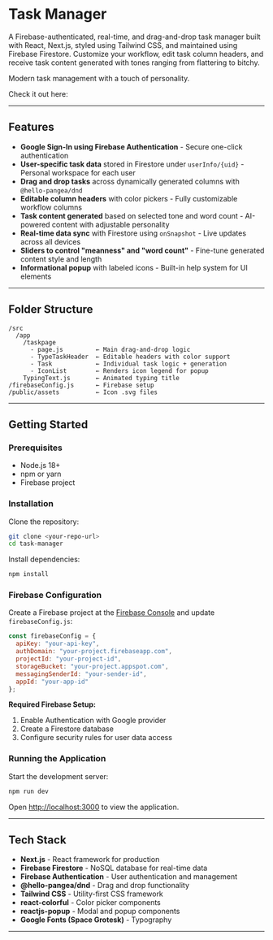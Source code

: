 # Task Manager

A Firebase-authenticated, real-time, and drag-and-drop task manager built with React, Next.js, styled using Tailwind CSS, and maintained using Firebase Firestore. Customize your workflow, edit task column headers, and receive task content generated with tones ranging from flattering to bitchy.

Modern task management with a touch of personality.

Check it out here: 

---

## Features

- **Google Sign-In using Firebase Authentication** - Secure one-click authentication
- **User-specific task data** stored in Firestore under `userInfo/{uid}` - Personal workspace for each user
- **Drag and drop tasks** across dynamically generated columns with `@hello-pangea/dnd` 
- **Editable column headers** with color pickers - Fully customizable workflow columns
- **Task content generated** based on selected tone and word count - AI-powered content with adjustable personality
- **Real-time data sync** with Firestore using `onSnapshot` - Live updates across all devices
- **Sliders to control "meanness" and "word count"** - Fine-tune generated content style and length
- **Informational popup** with labeled icons - Built-in help system for UI elements

---

## Folder Structure

```
/src
  /app
    /taskpage
      - page.js         ← Main drag-and-drop logic
      - TypeTaskHeader  ← Editable headers with color support
      - Task            ← Individual task logic + generation
      - IconList        ← Renders icon legend for popup
    TypingText.js       ← Animated typing title
/firebaseConfig.js      ← Firebase setup
/public/assets          ← Icon .svg files
```

---

## Getting Started

### Prerequisites

- Node.js 18+ 
- npm or yarn
- Firebase project

### Installation

Clone the repository:

```bash
git clone <your-repo-url>
cd task-manager
```

Install dependencies:

```bash
npm install
```

### Firebase Configuration

Create a Firebase project at the [Firebase Console](https://console.firebase.google.com/) and update `firebaseConfig.js`:

```javascript
const firebaseConfig = {
  apiKey: "your-api-key",
  authDomain: "your-project.firebaseapp.com",
  projectId: "your-project-id",
  storageBucket: "your-project.appspot.com",
  messagingSenderId: "your-sender-id",
  appId: "your-app-id"
};
```

**Required Firebase Setup:**
1. Enable Authentication with Google provider
2. Create a Firestore database
3. Configure security rules for user data access

### Running the Application

Start the development server:

```bash
npm run dev
```

Open [http://localhost:3000](http://localhost:3000) to view the application.

---

## Tech Stack

- **Next.js** - React framework for production
- **Firebase Firestore** - NoSQL database for real-time data
- **Firebase Authentication** - User authentication and management
- **@hello-pangea/dnd** - Drag and drop functionality
- **Tailwind CSS** - Utility-first CSS framework
- **react-colorful** - Color picker components
- **reactjs-popup** - Modal and popup components
- **Google Fonts (Space Grotesk)** - Typography

---